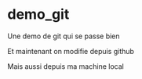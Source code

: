 
# demo_git
Une demo de git qui se passe bien

Et maintenant on modifie depuis github

Mais aussi depuis ma machine local
